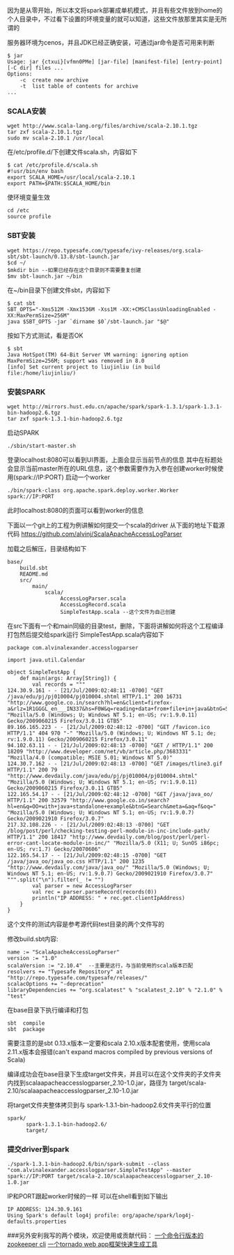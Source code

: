 ﻿因为是从零开始，所以本文将spark部署成单机模式，并且有些文件放到home的个人目录中，不过看下设置的环境变量的就可以知道，这些文件放那里其实是无所谓的
 <!--more-->  
服务器环境为cenos，并且JDK已经正确安装，可通过jar命令是否可用来判断
```
$ jar
Usage: jar {ctxui}[vfmn0PMe] [jar-file] [manifest-file] [entry-point] [-C dir] files ...
Options:
    -c  create new archive
    -t  list table of contents for archive
...
```
### SCALA安装
```
wget http://www.scala-lang.org/files/archive/scala-2.10.1.tgz
tar zxf scala-2.10.1.tgz
sudo mv scala-2.10.1 /usr/local
```
在/etc/profile.d/下创建文件scala.sh，内容如下
```
$ cat /etc/profile.d/scala.sh 
#!usr/bin/env bash
export SCALA_HOME=/usr/local/scala-2.10.1
export PATH=$PATH:$SCALA_HOME/bin
```
使环境变量生效
```
cd /etc
source profile
```
### SBT安装
```
wget https://repo.typesafe.com/typesafe/ivy-releases/org.scala-sbt/sbt-launch/0.13.8/sbt-launch.jar
$cd ~/
$mkdir bin --如果已经存在这个目录则不需要重复创建
$mv sbt-launch.jar ~/bin
```
在~/bin目录下创建文件sbt，内容如下
```
$ cat sbt
SBT_OPTS="-Xms512M -Xmx1536M -Xss1M -XX:+CMSClassUnloadingEnabled -XX:MaxPermSize=256M"
java $SBT_OPTS -jar `dirname $0`/sbt-launch.jar "$@"
```
按如下方式测试，看是否OK
```
$ sbt
Java HotSpot(TM) 64-Bit Server VM warning: ignoring option MaxPermSize=256M; support was removed in 8.0
[info] Set current project to liujinliu (in build file:/home/liujinliu/)
```
### 安装SPARK
```
wget http://mirrors.hust.edu.cn/apache/spark/spark-1.3.1/spark-1.3.1-bin-hadoop2.6.tgz
tar zxf spark-1.3.1-bin-hadoop2.6.tgz
```
启动SPARK
```
./sbin/start-master.sh
```
登录localhost:8080可以看到UI界面，上面会显示当前节点的信息
其中在标题处会显示当前master所在的URL信息，这个参数需要作为入参在创建worker时候使用(spark://IP:PORT)
启动一个worker
```
./bin/spark-class org.apache.spark.deploy.worker.Worker spark://IP:PORT
```
此时localhost:8080的页面可以看到worker的信息

下面以一个git上的工程为例讲解如何提交一个scala的driver
从下面的地址下载源代码
https://github.com/alvinj/ScalaApacheAccessLogParser

加载之后解压，目录结构如下
```
base/
    build.sbt
    README.md
    src/
        main/
            scala/
                 AccessLogParser.scala
                 AccessLogRecord.scala
                 SimpleTestApp.scala --这个文件为自己创建
```
在src下面有一个和main同级的目录test，删除，下面将讲解如何将这个工程编译打包然后提交给spark运行
SimpleTestApp.scala内容如下
```
package com.alvinalexander.accesslogparser

import java.util.Calendar

object SimpleTestApp {
    def main(args: Array[String]) {
        val records = """
124.30.9.161 - - [21/Jul/2009:02:48:11 -0700] "GET /java/edu/pj/pj010004/pj010004.shtml HTTP/1.1" 200 16731 "http://www.google.co.in/search?hl=en&client=firefox-a&rlz=1R1GGGL_en___IN337&hs=F0W&q=reading+data+from+file+in+java&btnG=Search&meta=&aq=0&oq=reading+data+" "Mozilla/5.0 (Windows; U; Windows NT 5.1; en-US; rv:1.9.0.11) Gecko/2009060215 Firefox/3.0.11 GTB5"
89.166.165.223 - - [21/Jul/2009:02:48:12 -0700] "GET /favicon.ico HTTP/1.1" 404 970 "-" "Mozilla/5.0 (Windows; U; Windows NT 5.1; de; rv:1.9.0.11) Gecko/2009060215 Firefox/3.0.11"
94.102.63.11 - - [21/Jul/2009:02:48:13 -0700] "GET / HTTP/1.1" 200 18209 "http://www.developer.com/net/vb/article.php/3683331" "Mozilla/4.0 (compatible; MSIE 5.01; Windows NT 5.0)"
124.30.7.162 - - [21/Jul/2009:02:48:13 -0700] "GET /images/tline3.gif HTTP/1.1" 200 79 "http://www.devdaily.com/java/edu/pj/pj010004/pj010004.shtml" "Mozilla/5.0 (Windows; U; Windows NT 5.1; en-US; rv:1.9.0.11) Gecko/2009060215 Firefox/3.0.11 GTB5"
122.165.54.17 - - [21/Jul/2009:02:48:12 -0700] "GET /java/java_oo/ HTTP/1.1" 200 32579 "http://www.google.co.in/search?hl=en&q=OO+with+java+standalone+example&btnG=Search&meta=&aq=f&oq=" "Mozilla/5.0 (Windows; U; Windows NT 5.1; en-US; rv:1.9.0.7) Gecko/2009021910 Firefox/3.0.7"
217.32.108.226 - - [21/Jul/2009:02:48:13 -0700] "GET /blog/post/perl/checking-testing-perl-module-in-inc-include-path/ HTTP/1.1" 200 18417 "http://www.devdaily.com/blog/post/perl/perl-error-cant-locate-module-in-inc/" "Mozilla/5.0 (X11; U; SunOS i86pc; en-US; rv:1.7) Gecko/20070606"
122.165.54.17 - - [21/Jul/2009:02:48:15 -0700] "GET /java/java_oo/java_oo.css HTTP/1.1" 200 1235 "http://www.devdaily.com/java/java_oo/" "Mozilla/5.0 (Windows; U; Windows NT 5.1; en-US; rv:1.9.0.7) Gecko/2009021910 Firefox/3.0.7"
""".split("\n").filter(_ != "")
        val parser = new AccessLogParser
        val rec = parser.parseRecord(records(0))
        println("IP ADDRESS: " + rec.get.clientIpAddress)
    }
}
```
这个文件的测试内容是参考源代码test目录的两个文件写的

修改build.sbt内容:
```
name := "ScalaApacheAccessLogParser"
version := "1.0"
scalaVersion := "2.10.4"  --主要是这行，与当前使用的scala版本匹配
resolvers += "Typesafe Repository" at "http://repo.typesafe.com/typesafe/releases/"
scalacOptions += "-deprecation"
libraryDependencies += "org.scalatest" % "scalatest_2.10" % "2.1.0" % "test"
```

在base目录下执行编译和打包
```
sbt  compile
sbt  package
```
需要注意的是sbt 0.13.x版本一定要和scala 2.10.x版本配套使用，使用scala 2.11.x版本会报错(can't expand macros compiled by previous versions of Scala)

编译成功会在base目录下生成target文件夹，并且可以在这个文件夹的子文件夹内找到scalaapacheaccesslogparser_2.10-1.0.jar，路径为
target/scala-2.10/scalaapacheaccesslogparser_2.10-1.0.jar

将target文件夹整体拷贝到与
spark-1.3.1-bin-hadoop2.6文件夹平行的位置
```
spark/
      spark-1.3.1-bin-hadoop2.6/
      target/
```
### 提交driver到spark
```
./spark-1.3.1-bin-hadoop2.6/bin/spark-submit --class "com.alvinalexander.accesslogparser.SimpleTestApp" --master spark://IP:PORT target/scala-2.10/scalaapacheaccesslogparser_2.10-1.0.jar
```
IP和PORT跟起worker时候的一样
可以在shell看到如下输出
``` 
IP ADDRESS: 124.30.9.161
Using Spark's default log4j profile: org/apache/spark/log4j-defaults.properties

```


###另外安利我写的两个模块，欢迎使用或贡献代码：
[一个命令行版本的zookeeper cli](https://pypi.python.org/pypi/zoo_cmd)
[一个tornado web app框架快速生成工具](https://pypi.python.org/pypi/twapp)

